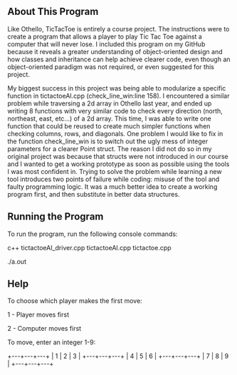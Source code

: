 About This Program
--

Like Othello, TicTacToe is entirely a course project. The instructions were to
create a program that allows a player to play Tic Tac Toe against a computer that
will never lose. I included this program on my GitHub because it reveals a greater
understanding of object-oriented design and how classes and inheritance can help
achieve clearer code, even though an object-oriented paradigm was not required, or even
suggested for this project. 

My biggest success in this project was being able to modularize a specific function in tictactoeAI.cpp 
(check_line_win:line 158). I encountered a similar problem while traversing a 2d array in Othello 
last year, and ended up writing 8 functions with very similar code to check every direction 
(north, northeast, east, etc...) of a 2d array. This time, I was able to write one function that could 
be reused to create much simpler functions when checking columns, rows, and diagonals. One problem I 
would like to fix in the function check_line_win is to switch out the ugly mess of integer parameters
for a clearer Point struct. The reason I did not do so in my original project was because that structs 
were not introduced in our course and I wanted to get a working prototype as soon as possible using the
tools I was most confident in. Trying to solve the problem while learning a new tool introduces two
points of failure while coding: misuse of the tool and faulty programming logic. It was a much better
idea to create a working program first, and then substitute in better data structures.


Running the Program
-

To run the program, run the following console commands:

c++ tictactoeAI_driver.cpp tictactoeAI.cpp tictactoe.cpp

./a.out

Help
-

To choose which player makes the first move:

1 - Player moves first

2 - Computer moves first

To move, enter an integer 1-9:

+---+---+---+
| 1 | 2 | 3 |
+---+---+---+
| 4 | 5 | 6 |
+---+---+---+
| 7 | 8 | 9 |
+---+---+---+
